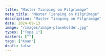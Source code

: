 ```yaml
---
title: "Master Tianping on Pilgrimage"
meta_title: "Master Tianping on Pilgrimage"
description: "Master Tianping on Pilgrimage"
date: 2024-09-13
image: "/images/image-placeholder.jpg"
types: ["Type 1"]
masters: [""]
tags: ["Koan"]
draft: false
---
```


